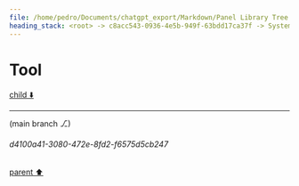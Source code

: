 ```yaml
---
file: /home/pedro/Documents/chatgpt_export/Markdown/Panel Library Tree Widgets.md
heading_stack: <root> -> c8acc543-0936-4e5b-949f-63bdd17ca37f -> System -> 836d14e2-cd23-4e65-b576-968c4d21c011 -> System -> aaa2a72b-1dee-418c-97aa-a60d9d5e6556 -> User -> d7950aac-5b31-4345-b6e2-073af196bf07 -> Assistant -> 5c0fe831-66bd-4875-ab02-bf63677de320 -> Tool
---
```

# Tool

[child ⬇️](#d4100a41-3080-472e-8fd2-f6575d5cb247)

---

(main branch ⎇)
###### d4100a41-3080-472e-8fd2-f6575d5cb247
[parent ⬆️](#5c0fe831-66bd-4875-ab02-bf63677de320)
